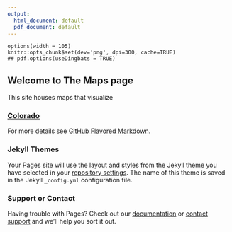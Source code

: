 ```yaml
---
output:
  html_document: default
  pdf_document: default
---
```

 ```{r set-options, echo=FALSE}
 options(width = 105)
 knitr::opts_chunk$set(dev='png', dpi=300, cache=TRUE)
## pdf.options(useDingbats = TRUE)
```
## Welcome to The Maps page

This site houses maps that visualize 

### [Colorado](https://github.com/cdimke/ACS_visualization/CO.html)



For more details see [GitHub Flavored Markdown](https://guides.github.com/features/mastering-markdown/).

### Jekyll Themes

Your Pages site will use the layout and styles from the Jekyll theme you have selected in your [repository settings](https://github.com/cdimke/ACS_visualization/settings). The name of this theme is saved in the Jekyll `_config.yml` configuration file.

### Support or Contact

Having trouble with Pages? Check out our [documentation](https://help.github.com/categories/github-pages-basics/) or [contact support](https://github.com/contact) and we’ll help you sort it out.

